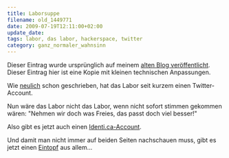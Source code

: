 ```yaml
---
title: Laborsuppe
filename: old_1449771
date: 2009-07-19T12:11:00+02:00
update_date:
tags: labor, das labor, hackerspace, twitter
category: ganz_normaler_wahnsinn
---
```

Dieser Eintrag wurde ursprünglich auf meinem [alten Blog veröffentlicht](https://stu.blogger.de/stories/1449771/). Dieser Eintrag hier ist eine Kopie mit kleinen technischen Anpassungen.

Wie [neulich](/blogposts/old_1447161) schon geschrieben, hat das Labor seit kurzem einen Twitter-Account.

Nun wäre das Labor nicht das Labor, wenn nicht sofort stimmen gekommen wären: "Nehmen wir doch was Freies, das passt doch viel besser!"

Also gibt es jetzt auch einen [Identi.ca-Account](http://identi.ca/daslabor).

Und damit man nicht immer auf beiden Seiten nachschauen muss, gibt es jetzt einen [Eintopf](http://labor.soup.io/) aus allem...
